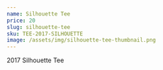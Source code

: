 ```yaml
---
name: Silhouette Tee
price: 20
slug: silhouette-tee
sku: TEE-2017-SILHOUETTE
image: /assets/img/silhouette-tee-thumbnail.png
---
```

2017 Silhouette Tee
